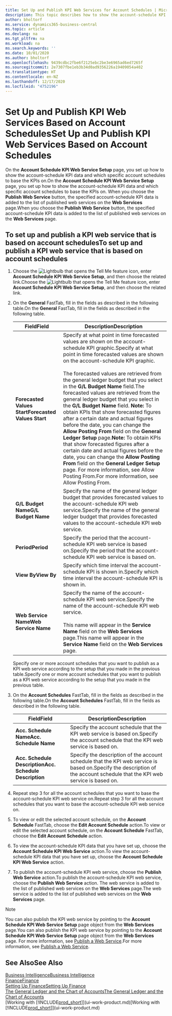 ```yaml
---
title: Set Up and Publish KPI Web Services for Account Schedules | Microsoft Docs
description: This topic describes how to show the account-schedule KPI data based on specific account schedules.
author: bholtorf
ms.service: dynamics365-business-central
ms.topic: article
ms.devlang: na
ms.tgt_pltfrm: na
ms.workload: na
ms.search.keywords: ''
ms.date: 10/01/2020
ms.author: bholtorf
ms.openlocfilehash: 9439cdbc2fbe6f2125ebc2be3e6965ad6ed7265f
ms.sourcegitcommit: 2e7307fbe1eb3b34d0ad9356226a19409054a402
ms.translationtype: HT
ms.contentlocale: en-NZ
ms.lasthandoff: 12/17/2020
ms.locfileid: "4752196"
---
```

# <a name="set-up-and-publish-kpi-web-services-based-on-account-schedules"></a><span data-ttu-id="09c80-103">Set Up and Publish KPI Web Services Based on Account Schedules</span><span class="sxs-lookup"><span data-stu-id="09c80-103">Set Up and Publish KPI Web Services Based on Account Schedules</span></span>
<span data-ttu-id="09c80-104">On the **Account Schedule KPI Web Service Setup** page, you set up how to show the account-schedule KPI data and which specific account schedules to base the KPIs on.</span><span class="sxs-lookup"><span data-stu-id="09c80-104">On the **Account Schedule KPI Web Service Setup** page, you set up how to show the account-schedule KPI data and which specific account schedules to base the KPIs on.</span></span> <span data-ttu-id="09c80-105">When you choose the **Publish Web Service** button, the specified account-schedule KPI data is added to the list of published web services on the **Web Services** page.</span><span class="sxs-lookup"><span data-stu-id="09c80-105">When you choose the **Publish Web Service** button, the specified account-schedule KPI data is added to the list of published web services on the **Web Services** page.</span></span>  

## <a name="to-set-up-and-publish-a-kpi-web-service-that-is-based-on-account-schedules"></a><span data-ttu-id="09c80-106">To set up and publish a KPI web service that is based on account schedules</span><span class="sxs-lookup"><span data-stu-id="09c80-106">To set up and publish a KPI web service that is based on account schedules</span></span>  
1.  <span data-ttu-id="09c80-107">Choose the ![Lightbulb that opens the Tell Me feature](media/ui-search/search_small.png "Tell me what you want to do") icon, enter **Account Schedule KPI Web Service Setup**, and then choose the related link.</span><span class="sxs-lookup"><span data-stu-id="09c80-107">Choose the ![Lightbulb that opens the Tell Me feature](media/ui-search/search_small.png "Tell me what you want to do") icon, enter **Account Schedule KPI Web Service Setup**, and then choose the related link.</span></span>  
2.  <span data-ttu-id="09c80-108">On the **General** FastTab, fill in the fields as described in the following table.</span><span class="sxs-lookup"><span data-stu-id="09c80-108">On the **General** FastTab, fill in the fields as described in the following table.</span></span>  

    |<span data-ttu-id="09c80-109">Field</span><span class="sxs-lookup"><span data-stu-id="09c80-109">Field</span></span>|<span data-ttu-id="09c80-110">Description</span><span class="sxs-lookup"><span data-stu-id="09c80-110">Description</span></span>|  
    |---------------------------------|---------------------------------------|  
    |<span data-ttu-id="09c80-111">**Forecasted Values Start**</span><span class="sxs-lookup"><span data-stu-id="09c80-111">**Forecasted Values Start**</span></span>|<span data-ttu-id="09c80-112">Specify at what point in time forecasted values are shown on the account-schedule KPI graphic.</span><span class="sxs-lookup"><span data-stu-id="09c80-112">Specify at what point in time forecasted values are shown on the account-schedule KPI graphic.</span></span><br /><br /> <span data-ttu-id="09c80-113">The forecasted values are retrieved from the general ledger budget that you select in the **G/L Budget Name** field.</span><span class="sxs-lookup"><span data-stu-id="09c80-113">The forecasted values are retrieved from the general ledger budget that you select in the **G/L Budget Name** field.</span></span> <span data-ttu-id="09c80-114">**Note:**  To obtain KPIs that show forecasted figures after a certain date and actual figures before the date, you can change the **Allow Posting From** field on the **General Ledger Setup** page.</span><span class="sxs-lookup"><span data-stu-id="09c80-114">**Note:**  To obtain KPIs that show forecasted figures after a certain date and actual figures before the date, you can change the **Allow Posting From** field on the **General Ledger Setup** page.</span></span> <span data-ttu-id="09c80-115">For more information, see Allow Posting From.</span><span class="sxs-lookup"><span data-stu-id="09c80-115">For more information, see Allow Posting From.</span></span>|  
    |<span data-ttu-id="09c80-116">**G/L Budget Name**</span><span class="sxs-lookup"><span data-stu-id="09c80-116">**G/L Budget Name**</span></span>|<span data-ttu-id="09c80-117">Specify the name of the general ledger budget that provides forecasted values to the account-schedule KPI web service.</span><span class="sxs-lookup"><span data-stu-id="09c80-117">Specify the name of the general ledger budget that provides forecasted values to the account-schedule KPI web service.</span></span>|  
    |<span data-ttu-id="09c80-118">**Period**</span><span class="sxs-lookup"><span data-stu-id="09c80-118">**Period**</span></span>|<span data-ttu-id="09c80-119">Specify the period that the account-schedule KPI web service is based on.</span><span class="sxs-lookup"><span data-stu-id="09c80-119">Specify the period that the account-schedule KPI web service is based on.</span></span>|  
    |<span data-ttu-id="09c80-120">**View By**</span><span class="sxs-lookup"><span data-stu-id="09c80-120">**View By**</span></span>|<span data-ttu-id="09c80-121">Specify which time interval the account-schedule KPI is shown in.</span><span class="sxs-lookup"><span data-stu-id="09c80-121">Specify which time interval the account-schedule KPI is shown in.</span></span>|  
    |<span data-ttu-id="09c80-122">**Web Service Name**</span><span class="sxs-lookup"><span data-stu-id="09c80-122">**Web Service Name**</span></span>|<span data-ttu-id="09c80-123">Specify the name of the account-schedule KPI web service.</span><span class="sxs-lookup"><span data-stu-id="09c80-123">Specify the name of the account-schedule KPI web service.</span></span><br /><br /> <span data-ttu-id="09c80-124">This name will appear in the **Service Name** field on the **Web Services** page.</span><span class="sxs-lookup"><span data-stu-id="09c80-124">This name will appear in the **Service Name** field on the **Web Services** page.</span></span>|  

    <span data-ttu-id="09c80-125">Specify one or more account schedules that you want to publish as a KPI web service according to the setup that you made in the previous table.</span><span class="sxs-lookup"><span data-stu-id="09c80-125">Specify one or more account schedules that you want to publish as a KPI web service according to the setup that you made in the previous table.</span></span>  

3.  <span data-ttu-id="09c80-126">On the **Account Schedules** FastTab, fill in the fields as described in the following table.</span><span class="sxs-lookup"><span data-stu-id="09c80-126">On the **Account Schedules** FastTab, fill in the fields as described in the following table.</span></span>  

    |<span data-ttu-id="09c80-127">Field</span><span class="sxs-lookup"><span data-stu-id="09c80-127">Field</span></span>|<span data-ttu-id="09c80-128">Description</span><span class="sxs-lookup"><span data-stu-id="09c80-128">Description</span></span>|  
    |---------------------------------|---------------------------------------|  
    |<span data-ttu-id="09c80-129">**Acc. Schedule Name**</span><span class="sxs-lookup"><span data-stu-id="09c80-129">**Acc. Schedule Name**</span></span>|<span data-ttu-id="09c80-130">Specify the account schedule that the KPI web service is based on.</span><span class="sxs-lookup"><span data-stu-id="09c80-130">Specify the account schedule that the KPI web service is based on.</span></span>|  
    |<span data-ttu-id="09c80-131">**Acc. Schedule Description**</span><span class="sxs-lookup"><span data-stu-id="09c80-131">**Acc. Schedule Description**</span></span>|<span data-ttu-id="09c80-132">Specify the description of the account schedule that the KPI web service is based on.</span><span class="sxs-lookup"><span data-stu-id="09c80-132">Specify the description of the account schedule that the KPI web service is based on.</span></span>|  

4.  <span data-ttu-id="09c80-133">Repeat step 3 for all the account schedules that you want to base the account-schedule KPI web service on.</span><span class="sxs-lookup"><span data-stu-id="09c80-133">Repeat step 3 for all the account schedules that you want to base the account-schedule KPI web service on.</span></span>  
5.  <span data-ttu-id="09c80-134">To view or edit the selected account schedule, on the **Account Schedule** FastTab, choose the **Edit Account Schedule** action.</span><span class="sxs-lookup"><span data-stu-id="09c80-134">To view or edit the selected account schedule, on the **Account Schedule** FastTab, choose the **Edit Account Schedule** action.</span></span>  
6.  <span data-ttu-id="09c80-135">To view the account-schedule KPI data that you have set up, choose the **Account Schedule KPI Web Service** action.</span><span class="sxs-lookup"><span data-stu-id="09c80-135">To view the account-schedule KPI data that you have set up, choose the **Account Schedule KPI Web Service** action.</span></span>  
7.  <span data-ttu-id="09c80-136">To publish the account-schedule KPI web service, choose the **Publish Web Service** action.</span><span class="sxs-lookup"><span data-stu-id="09c80-136">To publish the account-schedule KPI web service, choose the **Publish Web Service** action.</span></span> <span data-ttu-id="09c80-137">The web service is added to the list of published web services on the **Web Services** page.</span><span class="sxs-lookup"><span data-stu-id="09c80-137">The web service is added to the list of published web services on the **Web Services** page.</span></span>  

> [!NOTE]  
>  <span data-ttu-id="09c80-138">You can also publish the KPI web service by pointing to the **Account Schedule KPI Web Service Setup** page object from the **Web Services** page.</span><span class="sxs-lookup"><span data-stu-id="09c80-138">You can also publish the KPI web service by pointing to the **Account Schedule KPI Web Service Setup** page object from the **Web Services** page.</span></span> <span data-ttu-id="09c80-139">For more information, see [Publish a Web Service](across-how-publish-web-service.md).</span><span class="sxs-lookup"><span data-stu-id="09c80-139">For more information, see [Publish a Web Service](across-how-publish-web-service.md).</span></span>  

## <a name="see-also"></a><span data-ttu-id="09c80-140">See Also</span><span class="sxs-lookup"><span data-stu-id="09c80-140">See Also</span></span>  
[<span data-ttu-id="09c80-141">Business Intelligence</span><span class="sxs-lookup"><span data-stu-id="09c80-141">Business Intelligence</span></span>](bi.md)  
[<span data-ttu-id="09c80-142">Finance</span><span class="sxs-lookup"><span data-stu-id="09c80-142">Finance</span></span>](finance.md)  
[<span data-ttu-id="09c80-143">Setting Up Finance</span><span class="sxs-lookup"><span data-stu-id="09c80-143">Setting Up Finance</span></span>](finance-setup-finance.md)  
[<span data-ttu-id="09c80-144">The General Ledger and the Chart of Accounts</span><span class="sxs-lookup"><span data-stu-id="09c80-144">The General Ledger and the Chart of Accounts</span></span>](finance-general-ledger.md)  
<span data-ttu-id="09c80-145">[Working with [!INCLUDE[prod_short](includes/prod_short.md)]](ui-work-product.md)</span><span class="sxs-lookup"><span data-stu-id="09c80-145">[Working with [!INCLUDE[prod_short](includes/prod_short.md)]](ui-work-product.md)</span></span>
